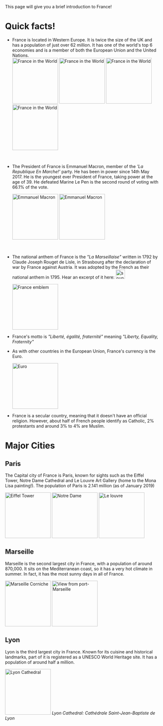<body> This page will give you a brief introduction to France! 
  <h1> Quick facts! </h1>
  <ul>
<p> <li> France is located in Western Europe. It is twice the size of the UK and has a population of just over 62 million. It has one of the world's top 6 economies and is a member of both the European Union and the United Nations.</li> 
<img src="https://upload.wikimedia.org/wikipedia/commons/thumb/a/a4/EU-France_%28orthographic_projection%29.svg/440px-EU-France_%28orthographic_projection%29.svg.png" alt="France in the World" height="150" > <img src="https://upload.wikimedia.org/wikipedia/commons/thumb/d/d7/France_base_map_18_regions.png/1296px-France_base_map_18_regions.png" alt="France in the World" height="150" > <img src="https://upload.wikimedia.org/wikipedia/commons/thumb/b/b7/Flag_of_Europe.svg/250px-Flag_of_Europe.svg.png" alt="France in the World" height="150" > <img src="https://upload.wikimedia.org/wikipedia/commons/thumb/2/2f/Flag_of_the_United_Nations.svg/250px-Flag_of_the_United_Nations.svg.png" alt="France in the World" height="150" >  </p>
<br>
  <p> <li> The President of France is Emmanuel Macron, member of the <i>'La Republique En Marche!' </i> party. He has been in power since 14th May 2017. He is the youngest ever President of France, taking power at the age of 39. He defeated Marine Le Pen is the second round of voting with 66.1% of the vote. </li>  </p>
  <p> <img src=" https://upload.wikimedia.org/wikipedia/commons/f/f4/Emmanuel_Macron_in_2019.jpg" alt="Emmanuel Macron" height="150" > <img src="https://upload.wikimedia.org/wikipedia/commons/thumb/9/91/Emmanuel_Macron_%2827_ao%C3%BBt_2014%29.jpg/538px-Emmanuel_Macron_%2827_ao%C3%BBt_2014%29.jpg" alt="Emmanuel Macron" style="float:middle" height="150" > </p>
    <br>
  <p> <li> The national anthem of France is the <i> "La Marseillaise" </i> written in 1792 by Claude Joseph Rouget de Lisle, in Strasbourg after the declaration of war by France against Austria. It was adopted by the French as their national anthem in 1795. Hear an excerpt of it here: <img src="https://upload.wikimedia.org/wikipedia/commons/thumb/d/d6/Emoji_u1f509.svg/70px-Emoji_u1f509.svg.png" alt= "sound image" onClick="document.getElementById('audio_play').play(); return false;"  width="30" height="30" /> </li> 
    <audio id="audio_play">
    <source src="https://upload.wikimedia.org/wikipedia/commons/3/30/La_Marseillaise.ogg" type="audio/ogg" />
    </audio> </p>
     <p> <img src="https://upload.wikimedia.org/wikipedia/commons/thumb/f/f7/Coat_of_arms_of_the_French_Republic.svg/150px-Coat_of_arms_of_the_French_Republic.svg.png" alt="France emblem" height="150"  > </p>
  <p> <li> France's motto is <i> "Liberté, égalité, fraternité" </i> meaning <i> "Liberty, Equality, Fraternity" </i> </ li> </p>
  <p> <li>  As with other countries in the European Union, France's currency is the Euro.</li>  </p>
  <p> <img  src="https://upload.wikimedia.org/wikipedia/commons/thumb/6/65/Euro_coins_and_banknotes.jpg/440px-Euro_coins_and_banknotes.jpg" alt="Euro" height="150"  >   </p>
    <p> <li> France is a secular country, meaning that it doesn't have an official religion. However, about half of French people identify as Catholic, 2% protestants and around 3% to 4% are Muslim. </li>   </ul> </p>
  
  
  
  <h1> Major Cities </h1>
<h2> Paris </h2>
<p> The Capital city of France is Paris, known for sights such as the Eiffel Tower, Notre Dame Cathedral and Le Louvre Art Gallery (home to the Mona Lisa painting!). The population of Paris is 2.141 million (as of January 2019) </p>
<p>  <img src="https://upload.wikimedia.org/wikipedia/commons/thumb/8/85/Tour_Eiffel_Wikimedia_Commons_%28cropped%29.jpg/480px-Tour_Eiffel_Wikimedia_Commons_%28cropped%29.jpg" alt="Eiffel Tower" height="150">  <img src="https://upload.wikimedia.org/wikipedia/commons/thumb/d/d0/Cath%C3%A9drale_Notre-Dame_de_Paris%2C_3_June_2010.jpg/400px-Cath%C3%A9drale_Notre-Dame_de_Paris%2C_3_June_2010.jpg" alt="Notre Dame" height="150"  >  <img src="https://upload.wikimedia.org/wikipedia/commons/thumb/e/e4/Paris_July_2011-27a.jpg/1624px-Paris_July_2011-27a.jpg" alt="Le louvre" height="150"  > 
  <h2> Marseille </h2>
  <p> Marseille is the second largest city in France, with a population of around 870,000. It sits on the Mediterranean coast, so it has a very hot climate in summer. In fact, it has the most sunny days in all of France. </p>
  <p>
    <img src="https://upload.wikimedia.org/wikipedia/commons/6/6a/Marseille-corniche.jpg" alt="Marseille Corniche" height="150" > <img src="https://upload.wikimedia.org/wikipedia/commons/thumb/2/23/1_marseille_vieux_port_pano.jpg/880px-1_marseille_vieux_port_pano.jpg" alt="View from port-Marseille" height="150" ></p>
    <h2> Lyon </h2>
    <p> Lyon is the third largest city in France. Known for its cuisine and historical landmarks, part of it is registered as a UNESCO World Heritage site. It has a population of around half a million. </p>
    <p> <img src="https://upload.wikimedia.org/wikipedia/commons/thumb/0/00/007._Photo_prise_depuis_les_toits_de_la_Basilique_Notre-Dame_de_Fourvi%C3%A8re.JPG/440px-007._Photo_prise_depuis_les_toits_de_la_Basilique_Notre-Dame_de_Fourvi%C3%A8re.JPG" alt="Lyon Cathedral" height="150" style="float left">
           <i> Lyon Cathedral: Cathédrale Saint-Jean-Baptiste de Lyon </i>
